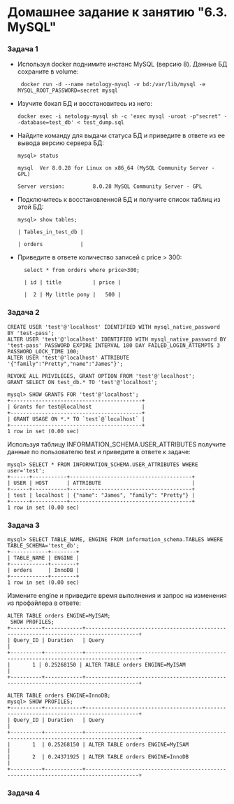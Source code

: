 # Домашнее задание к занятию "6.3. MySQL"

### Задача 1
- Используя docker поднимите инстанс MySQL (версию 8). Данные БД сохраните в volume:

       docker run -d --name netology-mysql -v bd:/var/lib/mysql -e MYSQL_ROOT_PASSWORD=secret mysql

- Изучите бэкап БД и восстановитесь из него:

      docker exec -i netology-mysql sh -c 'exec mysql -uroot -p"secret" --database=test_db' < test_dump.sql

- Найдите команду для выдачи статуса БД и приведите в ответе из ее вывода версию сервера БД:

      mysql> status
    
      mysql  Ver 8.0.28 for Linux on x86_64 (MySQL Community Server - GPL)
    
      Server version:         8.0.28 MySQL Community Server - GPL
- Подключитесь к восстановленной БД и получите список таблиц из этой БД:
    
      mysql> show tables;

      | Tables_in_test_db |

      | orders            |
- Приведите в ответе количество записей с price > 300:
    
    
        select * from orders where price>300;
        
        | id | title          | price |
            
        |  2 | My little pony |   500 |

### Задача 2

    CREATE USER 'test'@'localhost' IDENTIFIED WITH mysql_native_password BY 'test-pass';
    ALTER USER 'test'@'localhost' IDENTIFIED WITH mysql_native_password BY 'test-pass' PASSWORD EXPIRE INTERVAL 180 DAY FAILED_LOGIN_ATTEMPTS 3 PASSWORD_LOCK_TIME 100;
    ALTER USER 'test'@'localhost' ATTRIBUTE '{"family":"Pretty","name":"James"}';

    REVOKE ALL PRIVILEGES, GRANT OPTION FROM 'test'@'localhost';
    GRANT SELECT ON test_db.* TO 'test'@'localhost';

    mysql> SHOW GRANTS FOR 'test'@'localhost';
    +------------------------------------------+
    | Grants for test@localhost                |
    +------------------------------------------+
    | GRANT USAGE ON *.* TO `test`@`localhost` |
    +------------------------------------------+
    1 row in set (0.00 sec)

Используя таблицу INFORMATION_SCHEMA.USER_ATTRIBUTES получите данные по пользователю test и приведите в ответе к задаче:

    mysql> SELECT * FROM INFORMATION_SCHEMA.USER_ATTRIBUTES WHERE user='test';
    +------+-----------+---------------------------------------+
    | USER | HOST      | ATTRIBUTE                             |
    +------+-----------+---------------------------------------+
    | test | localhost | {"name": "James", "family": "Pretty"} |
    +------+-----------+---------------------------------------+
    1 row in set (0.00 sec)

### Задача 3

    mysql> SELECT TABLE_NAME, ENGINE FROM information_schema.TABLES WHERE TABLE_SCHEMA='test_db';
    +------------+--------+
    | TABLE_NAME | ENGINE |
    +------------+--------+
    | orders     | InnoDB |
    +------------+--------+
    1 row in set (0.00 sec)

Измените engine и приведите время выполнения и запрос на изменения из профайлера в ответе:
    
    ALTER TABLE orders ENGINE=MyISAM;
     SHOW PROFILES;
    +----------+------------+---------------------------------------------------------------------------------------+
    | Query_ID | Duration   | Query                                                                                 |
    +----------+------------+---------------------------------------------------------------------------------------+
    |       1 | 0.25268150 | ALTER TABLE orders ENGINE=MyISAM                                                      |
    +----------+------------+---------------------------------------------------------------------------------------+
    
    ALTER TABLE orders ENGINE=InnoDB;
    mysql> SHOW PROFILES;
    +----------+------------+---------------------------------------------------------------------------------------+
    | Query_ID | Duration   | Query                                                                                 |
    +----------+------------+---------------------------------------------------------------------------------------+
    |       1  | 0.25268150 | ALTER TABLE orders ENGINE=MyISAM                                                      |
    |       2  | 0.24371925 | ALTER TABLE orders ENGINE=InnoDB                                                      |
    +----------+------------+---------------------------------------------------------------------------------------+

### Задача 4
